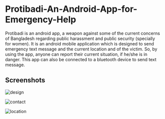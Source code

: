 # Protibadi-An-Android-App-for-Emergency-Help
Protibadi is an android app, a weapon against some of the current concerns of Bangladesh regarding public harassment and public security (specially for women). It is an android mobile application which is designed to send emergency text message and the current location and of the victim. So, by using the app, anyone can report their current situation, if he/she is in danger. This app can also be connected to a bluetooth device to send text message.

## Screenshots
![design](https://user-images.githubusercontent.com/16850746/79696255-7ef9d500-829d-11ea-84eb-6a55eea16231.png)

![contact](https://user-images.githubusercontent.com/16850746/79696266-8faa4b00-829d-11ea-9936-005be70167ae.png)

![location](https://user-images.githubusercontent.com/16850746/79696280-a5b80b80-829d-11ea-98a3-4011b298334b.png)
